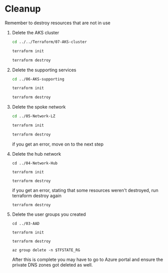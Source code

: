 # Cleanup

Remember to destroy resources that are not in use

1. Delete the AKS cluster

   ```bash
   cd ../../Terraform/07-AKS-cluster
   ```

   ```bash
   terraform init
   ```

   ```bash
   terraform destroy
   ```

2. Delete the supporting services

   ```bash
   cd ../06-AKS-supporting
   ```

   ```bash
   terraform init
   ```

   ```bash
   terraform destroy
   ```



3. Delete the spoke network

   ```bash
   cd ../05-Network-LZ
   ```

   ```bash
   terraform init
   ```

   ```bash
   terraform destroy
   ```

   if you get an error, move on to the next step

4. Delete the hub network

   ```
   cd ../04-Network-Hub
   ```

   ```
   terraform init
   ```

   ```
   terraform destroy
   ```

   if you get an error, stating that some resources weren't destroyed, run terraform destroy again

   ```
   terraform destroy
   ```

5. Delete the user groups you created

   ```
   cd ../03-AAD
   ```

   ```
   terraform init
   ```

   ```
   terraform destroy
   ```
   ```
   az group delete -n $TFSTATE_RG
   ```
   After this is complete you may have to go to Azure portal and ensure the private DNS zones got deleted as well.
